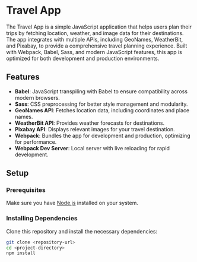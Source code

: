 # Travel App

The Travel App is a simple JavaScript application that helps users plan their trips by fetching location, weather, and image data for their destinations. The app integrates with multiple APIs, including GeoNames, WeatherBit, and Pixabay, to provide a comprehensive travel planning experience. Built with Webpack, Babel, Sass, and modern JavaScript features, this app is optimized for both development and production environments.

## Features

- **Babel**: JavaScript transpiling with Babel to ensure compatibility across modern browsers.
- **Sass**: CSS preprocessing for better style management and modularity.
- **GeoNames API**: Fetches location data, including coordinates and place names.
- **WeatherBit API**: Provides weather forecasts for destinations.
- **Pixabay API**: Displays relevant images for your travel destination.
- **Webpack**: Bundles the app for development and production, optimizing for performance.
- **Webpack Dev Server**: Local server with live reloading for rapid development.

## Setup

### Prerequisites

Make sure you have [Node.js](https://nodejs.org/) installed on your system.

### Installing Dependencies

Clone this repository and install the necessary dependencies:

```bash
git clone <repository-url>
cd <project-directory>
npm install

